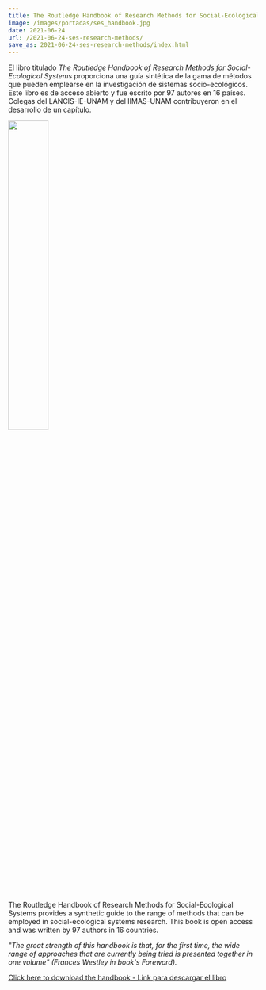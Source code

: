 ```yaml
---
title: The Routledge Handbook of Research Methods for Social-Ecological Systems
image: /images/portadas/ses_handbook.jpg
date: 2021-06-24
url: /2021-06-24-ses-research-methods/
save_as: 2021-06-24-ses-research-methods/index.html
---
```


El libro titulado _The Routledge Handbook of Research Methods for Social-Ecological Systems_ proporciona una guía sintética de la gama de métodos que pueden emplearse en la investigación de sistemas socio-ecológicos. Este libro es de acceso abierto y fue escrito por 97 autores en 16 países. Colegas del LANCIS-IE-UNAM y del IIMAS-UNAM contribuyeron en el desarrollo de un capítulo.


<img src="/images/ses_handbook.jpg" width="40%" />

The Routledge Handbook of Research Methods for Social-Ecological
Systems provides a synthetic guide to the range of methods that can be
employed in social-ecological systems research. 
This book is open access and was written by 97 authors in 16 countries.

_"The great strength of this handbook is that, for the first time, the
wide range of approaches that are currently being tried is presented
together in one volume" (Frances Westley in book's Foreword)._


[Click here to download the handbook - Link para descargar el libro](https://doi.org/10.4324/9781003021339)
